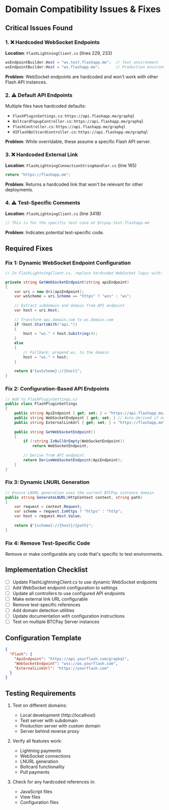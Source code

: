 # Domain Compatibility Issues & Fixes

## Critical Issues Found

### 1. ❌ Hardcoded WebSocket Endpoints
**Location**: `FlashLightningClient.cs` (lines 229, 233)
```csharp
wsEndpointBuilder.Host = "ws.test.flashapp.me";  // Test environment
wsEndpointBuilder.Host = "ws.flashapp.me";       // Production environment
```
**Problem**: WebSocket endpoints are hardcoded and won't work with other Flash API instances.

### 2. ⚠️ Default API Endpoints
Multiple files have hardcoded defaults:
- `FlashPluginSettings.cs`: `https://api.flashapp.me/graphql`
- `BoltcardTopupController.cs`: `https://api.flashapp.me/graphql`
- `FlashController.cs`: `https://api.flashapp.me/graphql`
- `UIFlashBoltcardController.cs`: `https://api.flashapp.me/graphql`

**Problem**: While overridable, these assume a specific Flash API server.

### 3. ❌ Hardcoded External Link
**Location**: `FlashLightningConnectionStringHandler.cs` (line 165)
```csharp
return "https://flashapp.me";
```
**Problem**: Returns a hardcoded link that won't be relevant for other deployments.

### 4. ⚠️ Test-Specific Comments
**Location**: `FlashLightningClient.cs` (line 3418)
```csharp
// This is for the specific test case at btcpay.test.flashapp.me
```
**Problem**: Indicates potential test-specific code.

## Required Fixes

### Fix 1: Dynamic WebSocket Endpoint Configuration

```csharp
// In FlashLightningClient.cs, replace hardcoded WebSocket logic with:

private string GetWebSocketEndpoint(string apiEndpoint)
{
    var uri = new Uri(apiEndpoint);
    var wsScheme = uri.Scheme == "https" ? "wss" : "ws";
    
    // Extract subdomain and domain from API endpoint
    var host = uri.Host;
    
    // Transform api.domain.com to ws.domain.com
    if (host.StartsWith("api."))
    {
        host = "ws." + host.Substring(4);
    }
    else
    {
        // Fallback: prepend ws. to the domain
        host = "ws." + host;
    }
    
    return $"{wsScheme}://{host}";
}
```

### Fix 2: Configuration-Based API Endpoints

```csharp
// Add to FlashPluginSettings.cs
public class FlashPluginSettings
{
    public string ApiEndpoint { get; set; } = "https://api.flashapp.me/graphql";
    public string WebSocketEndpoint { get; set; } // Auto-derived if null
    public string ExternalLinkUrl { get; set; } = "https://flashapp.me";
    
    public string GetWebSocketEndpoint()
    {
        if (!string.IsNullOrEmpty(WebSocketEndpoint))
            return WebSocketEndpoint;
            
        // Derive from API endpoint
        return DeriveWebSocketEndpoint(ApiEndpoint);
    }
}
```

### Fix 3: Dynamic LNURL Generation

```csharp
// Ensure LNURL generation uses the current BTCPay instance domain
public string GenerateLNURL(HttpContext context, string path)
{
    var request = context.Request;
    var scheme = request.IsHttps ? "https" : "http";
    var host = request.Host.Value;
    
    return $"{scheme}://{host}/{path}";
}
```

### Fix 4: Remove Test-Specific Code

Remove or make configurable any code that's specific to test environments.

## Implementation Checklist

- [ ] Update FlashLightningClient.cs to use dynamic WebSocket endpoints
- [ ] Add WebSocket endpoint configuration to settings
- [ ] Update all controllers to use configured API endpoints
- [ ] Make external link URL configurable
- [ ] Remove test-specific references
- [ ] Add domain detection utilities
- [ ] Update documentation with configuration instructions
- [ ] Test on multiple BTCPay Server instances

## Configuration Template

```json
{
  "Flash": {
    "ApiEndpoint": "https://api.yourflash.com/graphql",
    "WebSocketEndpoint": "wss://ws.yourflash.com",
    "ExternalLinkUrl": "https://yourflash.com"
  }
}
```

## Testing Requirements

1. Test on different domains:
   - Local development (http://localhost)
   - Test server with subdomain
   - Production server with custom domain
   - Server behind reverse proxy

2. Verify all features work:
   - Lightning payments
   - WebSocket connections
   - LNURL generation
   - Boltcard functionality
   - Pull payments

3. Check for any hardcoded references in:
   - JavaScript files
   - View files
   - Configuration files